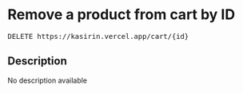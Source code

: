 # Remove a product from cart by ID

<pre id='liveapi-code'>DELETE https://kasirin.vercel.app/cart/{id}
</pre>

## Description
No description available

